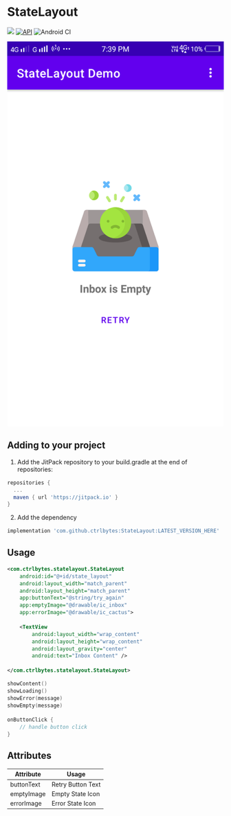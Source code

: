 # StateLayout

[![](https://jitpack.io/v/ctrlbytes/StateLayout.svg)](https://jitpack.io/#ctrlbytes/StateLayout)
[![API](https://img.shields.io/badge/API-19%2B-orange.svg?style=flat)](https://android-arsenal.com/api?level=19)
![Android CI](https://github.com/ctrlbytes/StateLayout/actions/workflows/android.yml/badge.svg)

![ScreenShot](screenshot.png)

## Adding to your project

1. Add the JitPack repository to your build.gradle at the end of repositories:

```groovy
repositories {
  ...
  maven { url 'https://jitpack.io' }
}
```

2. Add the dependency

```groovy
implementation 'com.github.ctrlbytes:StateLayout:LATEST_VERSION_HERE'
```

## Usage
```xml
<com.ctrlbytes.statelayout.StateLayout
    android:id="@+id/state_layout"
    android:layout_width="match_parent"
    android:layout_height="match_parent"
    app:buttonText="@string/try_again"
    app:emptyImage="@drawable/ic_inbox"
    app:errorImage="@drawable/ic_cactus">

    <TextView
        android:layout_width="wrap_content"
        android:layout_height="wrap_content"
        android:layout_gravity="center"
        android:text="Inbox Content" />

</com.ctrlbytes.statelayout.StateLayout>
```

```kotlin
showContent()
showLoading()
showError(message)
showEmpty(message)

onButtonClick {
    // handle button click
}
```

## Attributes

| Attribute  | Usage             |
|------------|-------------------|
| buttonText | Retry Button Text |
| emptyImage | Empty State Icon  |
| errorImage | Error State Icon  |